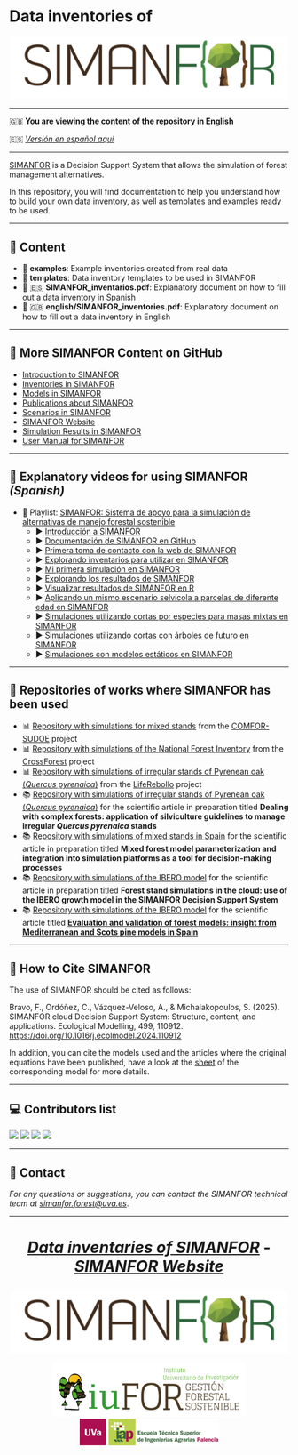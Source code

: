 # Data inventories of
<p align="center">
<img src="https://raw.githubusercontent.com/simanfor/web/main/logos/simanfor.png" alt="simanfor" width="500"/>
</p>

---

🇬🇧 **You are viewing the content of the repository in English**

:es: *[Versión en español aquí](https://github.com/simanfor/inventarios/blob/main/)*

---

[SIMANFOR](https://www.simanfor.es) is a Decision Support System that allows the simulation of forest management alternatives.

In this repository, you will find documentation to help you understand how to build your own data inventory, as well as templates and examples ready to be used.

---

## :scroll: Content

* :floppy_disk: **examples**: Example inventories created from real data
* :pencil: **templates**: Data inventory templates to be used in SIMANFOR
* :book: :es: **SIMANFOR_inventarios.pdf**: Explanatory document on how to fill out a data inventory in Spanish
* :book: 🇬🇧 **english/SIMANFOR_inventories.pdf**: Explanatory document on how to fill out a data inventory in English

---

## :link: More SIMANFOR Content on GitHub

*   [Introduction to SIMANFOR](https://github.com/simanfor/introduccion)
*   [Inventories in SIMANFOR](https://github.com/simanfor/inventarios)
*   [Models in SIMANFOR](https://github.com/simanfor/modelos)
*   [Publications about SIMANFOR](https://github.com/simanfor/publicaciones)
*   [Scenarios in SIMANFOR](https://github.com/simanfor/escenarios)
*   [SIMANFOR Website](https://github.com/simanfor/web)
*   [Simulation Results in SIMANFOR](https://github.com/simanfor/resultados)
*   [User Manual for SIMANFOR](https://github.com/simanfor/manual)

---

## :movie_camera: Explanatory videos for using SIMANFOR *(Spanish)*

- :scroll: Playlist: [SIMANFOR: Sistema de apoyo para la simulación de alternativas de manejo forestal sostenible](https://youtube.com/playlist?list=PLsdzTKpJZZa7vn5zGpn07-bd0Nce-fMhJ&feature=shared)
    - :arrow_forward: [Introducción a SIMANFOR](https://youtu.be/Y8pWcPdHsMY?feature=shared)
    - :arrow_forward: [Documentación de SIMANFOR en GitHub](https://youtu.be/i4AXBrm4PqI?feature=shared)
    - :arrow_forward: [Primera toma de contacto con la web de SIMANFOR](https://youtu.be/SlfTKkf37MA?feature=shared)
    - :arrow_forward: [Explorando inventarios para utilizar en SIMANFOR](https://youtu.be/_SOIN--Tllw?feature=shared)
    - :arrow_forward: [Mi primera simulación en SIMANFOR](https://youtu.be/kCRNgIsfAn8?feature=shared)
    - :arrow_forward: [Explorando los resultados de SIMANFOR](https://youtu.be/bfUqAEd2i94?feature=shared)
    - :arrow_forward: [Visualizar resultados de SIMANFOR en R](https://youtu.be/AzU9Z989MeE?feature=shared)
    - :arrow_forward: [Aplicando un mismo escenario selvícola a parcelas de diferente edad en SIMANFOR](https://youtu.be/vH7HI3d5hPU?feature=shared)
    - :arrow_forward: [Simulaciones utilizando cortas por especies para masas mixtas en SIMANFOR](https://youtu.be/jNKvKxR7YvE?feature=shared)
    - :arrow_forward: [Simulaciones utilizando cortas con árboles de futuro en SIMANFOR](https://youtu.be/dJvYjD4c0ss?feature=shared)
    - :arrow_forward: [Simulaciones con modelos estáticos en SIMANFOR](https://youtu.be/b11iagnqRCA?feature=shared)

---

## :floppy_disk: Repositories of works where SIMANFOR has been used

* :bar_chart: [Repository with simulations for mixed stands](https://github.com/iuFOR-QuantitativeForestry/COMFOR.NFI) from the [COMFOR-SUDOE](https://www.comfor-sudoe.eu/es/) project
* :bar_chart: [Repository with simulations of the National Forest Inventory](https://github.com/iuFOR-QuantitativeForestry/CrossForest-simulations) from the [CrossForest](https://crossforest.eu/) project
* :bar_chart: [Repository with simulations of irregular stands of Pyrenean oak (*Quercus pyrenaica*)](https://github.com/aitorvv/LifeRebollo_simulations) from the [LifeRebollo](https://liferebollo.es/) project
* :books: [Repository with simulations of irregular stands of Pyrenean oak (*Quercus pyrenaica*)](https://github.com/aitorvv/Quercus_pyrenaica_silviculture_CyL) for the scientific article in preparation titled **Dealing with complex forests: application of silviculture guidelines to manage irregular *Quercus pyrenaica* stands** 
* :books: [Repository with simulations of mixed stands in Spain](https://github.com/aitorvv/SIMANFOR_mixed_models_implementation) for the scientific article in preparation titled **Mixed forest model parameterization and integration into simulation platforms as a tool for decision-making processes**
* :books: [Repository with simulations of the IBERO model](https://github.com/aitorvv/SIMANFOR_cloud_DSS) for the scientific article in preparation titled **Forest stand simulations in the cloud: use of the IBERO growth model in the SIMANFOR Decision Support System**
* :books: [Repository with simulations of the IBERO model](https://github.com/aitorvv/IBERO_evaluation_and_validation) for the scientific article titled [**Evaluation and validation of forest models: insight from Mediterranean and Scots pine models in Spain**](https://www.sciencedirect.com/science/article/pii/S1574954123002753)

---

## :pencil: How to Cite SIMANFOR

The use of SIMANFOR should be cited as follows:

Bravo, F., Ordóñez, C., Vázquez-Veloso, A., & Michalakopoulos, S. (2025). SIMANFOR cloud Decision Support System: Structure, content, and applications. Ecological Modelling, 499, 110912. https://doi.org/10.1016/j.ecolmodel.2024.110912

In addition, you can cite the models used and the articles where the original equations have been published, have a look at the [sheet](https://github.com/simanfor/modelos) of the corresponding model for more details.

---

## :computer: Contributors list

[![](https://github.com/Felipe-Bravo.png?size=50)](https://github.com/Felipe-Bravo)
[![](https://github.com/acristo.png?size=50)](https://github.com/acristo)
[![](https://github.com/aitorvv.png?size=50)](https://github.com/aitorvv)
[![](https://github.com/spirosmichalak.png?size=50)](https://github.com/spirosmichalak)

---

## :email: Contact

*For any questions or suggestions, you can contact the SIMANFOR technical team at simanfor.forest@uva.es*.

---

<h1 align="center" >

[*Data inventaries of SIMANFOR*](https://github.com/simanfor/inventarios) - [*SIMANFOR Website*](https://www.simanfor.es/)

</h1>



<p align="center">
<img src="https://raw.githubusercontent.com/simanfor/web/main/logos/simanfor.png" alt="simanfor" width="500"/>
</p>

<p align="center">
<img src="https://raw.githubusercontent.com/simanfor/web/main/logos/iufor.png" alt="iufor" width="350"/>
<img src="https://raw.githubusercontent.com/simanfor/web/main/logos/UVa-ETSIIAA.png" alt="uva_etsiiaa" width="250"/>
</p>
